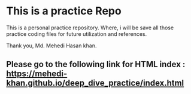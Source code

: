 # This is a practice Repo

This is a personal practice repository. Where, i will be save all those practice coding files for future utilization and references.

Thank you, 
Md. Mehedi Hasan khan.

## Please go to the following link for HTML index : https://mehedi-khan.github.io/deep_dive_practice/index.html

